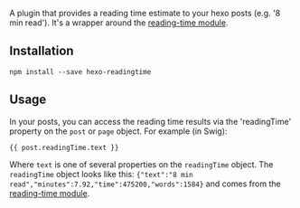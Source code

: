 A plugin that provides a reading time estimate to your hexo posts (e.g. '8 min read'). It's a wrapper around the [reading-time module](https://github.com/ngryman/reading-time).

## Installation

`npm install --save hexo-readingtime`

## Usage

In your posts, you can access the reading time results via the 'readingTime' property on the `post` or `page` object. For example (in Swig):

```
{{ post.readingTime.text }}
```

Where `text` is one of several properties on the `readingTime` object. The `readingTime` object looks like this:
 `{"text":"8 min read","minutes":7.92,"time":475200,"words":1584}` and comes from the [reading-time module](https://github.com/ngryman/reading-time).
